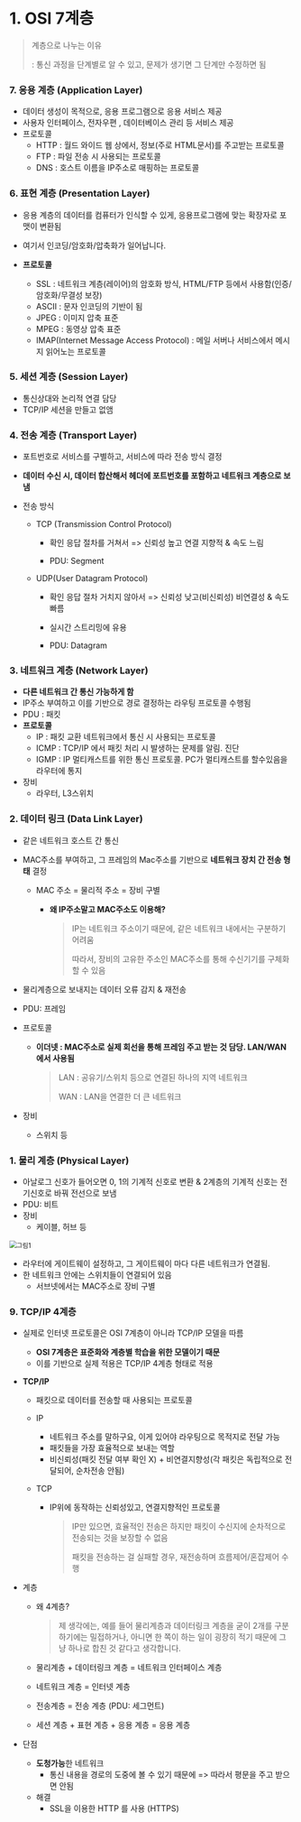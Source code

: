 # 1. OSI 7계층

> 계층으로 나누는 이유
>
> : 통신 과정을 단계별로 알 수 있고, 문제가 생기면 그 단계만 수정하면 됨



### 7. 응용 계층 (Application Layer)

* 데이터 생성이 목적으로, 응용 프로그램으로 응용 서비스 제공
* 사용자 인터페이스, 전자우편 , 데이터베이스 관리 등 서비스 제공
* 프로토콜
  * HTTP : 월드 와이드 웹 상에서, 정보(주로 HTML문서)를 주고받는 프로토콜
  * FTP : 파일 전송 시 사용되는 프로토콜
  * DNS : 호스트 이름을 IP주소로 매핑하는 프로토콜




### 6. 표현 계층 (Presentation Layer)

* 응용 계층의 데이터를 컴퓨터가 인식할 수 있게, 응용프로그램에 맞는 확장자로 포맷이 변환됨
  
* 여기서 인코딩/암호화/압축화가 일어납니다.

* **프로토콜**
  * SSL : 네트워크 계층(레이어)의 암호화 방식, HTML/FTP 등에서 사용함(인증/암호화/무결성 보장)
  * ASCII : 문자 인코딩의 기반이 됨
  * JPEG : 이미지 압축 표준
  * MPEG : 동영상 압축 표준
  * IMAP(Internet Message Access Protocol) : 메일 서버나 서비스에서 메시지 읽어노는 프로토콜




### 5. 세션 계층 (Session Layer)

* 통신상대와 논리적 연결 담당
* TCP/IP 세션을 만들고 없앰



### 4. 전송 계층 (Transport Layer)

* 포트번호로 서비스를 구별하고, 서비스에 따라 전송 방식 결정
  
* **데이터 수신 시, 데이터 합산해서 헤더에 포트번호를 포함하고 네트워크 계층으로 보냄**

* 전송 방식

  * TCP (Transmission Control Protocol)

    * 확인 응답 절차를 거쳐서 => 신뢰성 높고 연결 지향적 & 속도 느림

    * PDU: Segment

  * UDP(User Datagram Protocol)

    * 확인 응답 절차 거치지 않아서 =>  신뢰성 낮고(비신뢰성) 비연결성 & 속도 빠름

    * 실시간 스트리밍에 유용

    * PDU: Datagram




### 3. 네트워크 계층 (Network Layer)

* **다른 네트워크 간 통신 가능하게 함**
* IP주소 부여하고 이를 기반으로 경로 결정하는 라우팅 프로토콜 수행됨
* PDU : 패킷
* **프로토콜**
  * IP : 패킷 교환 네트워크에서 통신 시 사용되는 프로토콜
  * ICMP : TCP/IP 에서 패킷 처리 시 발생하는 문제를 알림. 진단
  * IGMP : IP 멀티캐스트를 위한 통신 프로토콜. PC가 멀티캐스트를 할수있음을 라우터에 통지
* 장비
  * 라우터, L3스위치



### 2. 데이터 링크 (Data Link Layer)

* 같은 네트워크 호스트 간 통신

* MAC주소를 부여하고, 그 프레임의 Mac주소를 기반으로 **네트워크 장치 간 전송 형태** 결정
  * MAC 주소 = 물리적 주소 = 장비 구별
    
    * **왜 IP주소말고 MAC주소도 이용해?**
    
      > IP는 네트워크 주소이기 때문에, 같은 네트워크 내에서는 구분하기 어려움
      >
      > 따라서, 장비의 고유한 주소인 MAC주소를 통해 수신기기를 구체화할 수 있음
      >

* 물리계층으로 보내지는 데이터 오류 감지 & 재전송

* PDU: 프레임

* 프로토콜

  * **이더넷 : MAC주소로 실제 회선을 통해 프레임 주고 받는 것 담당. LAN/WAN에서 사용됨**

    > LAN : 공유기/스위치 등으로 연결된 하나의 지역 네트워크
    >
    > WAN : LAN을 연결한 더 큰 네트워크

* 장비

  * 스위치 등




### 1. 물리 계층 (Physical Layer)

* 아날로그 신호가 들어오면 0, 1의 기계적 신호로 변환 & 2계층의 기계적 신호는 전기신호로 바꿔 전선으로 보냄
* PDU: 비트
* 장비
  * 케이블, 허브 등


​	<img src="https://user-images.githubusercontent.com/70613905/177061215-0fa1aa10-42c2-44e6-ac44-eaa9caf3c26b.jpg" alt="그림1" style="zoom:80%;" />

* 라우터에 게이트웨이 설정하고, 그 게이트웨이 마다 다른 네트워크가 연결됨.
* 한 네트워크 안에는 스위치들이 연결되어 있음
  * 서브넷에서는 MAC주소로 장비 구별





### 9. TCP/IP 4계층

* 실제로 인터넷 프로토콜은 OSI 7계층이 아니라 TCP/IP 모델을 따름

  * **OSI 7계층은 표준화와 계층별 학습을 위한 모델이기 때문**
  * 이를 기반으로 실제 적용은 TCP/IP 4계층 형태로 적용
* **TCP/IP**

  * 패킷으로 데이터를 전송할 때 사용되는 프로토콜
  * IP

    * 네트워크 주소를 말하구요, 이게 있어야 라우팅으로 목적지로 전달 가능
    * 패킷들을 가장 효율적으로 보내는 역할
    * 비신뢰성(패킷 전달 여부 확인 X) + 비연결지향성(각 패킷은 독립적으로 전달되어, 순차전송 안됨)
  * TCP

    * IP위에 동작하는 신뢰성있고, 연결지향적인 프로토콜

      > IP만 있으면, 효율적인 전송은 하지만 패킷이 수신지에 순차적으로 전송되는 것을 보장할 수 없음
      >
      > 패킷을 전송하는 걸 실패할 경우, 재전송하며 흐름제어/혼잡제어 수행
* 계층

  * 왜 4계층?

    > 제 생각에는, 예를 들어 물리계층과 데이터링크 계층을 굳이 2개를 구분하기에는 밀접하거나, 아니면 한 쪽이 하는 일이 굉장히 적기 때문에 그냥 하나로 합친 것 같다고 생각합니다. 
  * 물리계층 + 데이터링크 계층 = 네트워크 인터페이스 계층
  * 네트워크 계층 = 인터넷 계층
  * 전송계층 = 전송 계층 (PDU: 세그먼트)
  * 세션 계층 + 표현 계층 + 응용 계층 = 응용 계층
* 단점
  * **도청가능**한 네트워크
    * 통신 내용을 경로의 도중에 볼 수 있기 때문에 => 따라서 평문을 주고 받으면 안됨
  * 해결
    * SSL을 이용한 HTTP 를 사용 (HTTPS)
